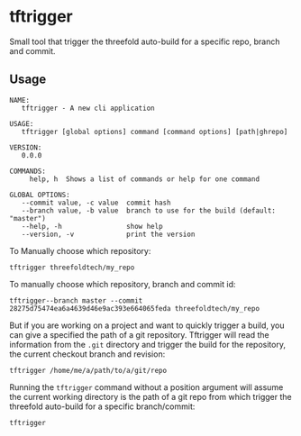 # tftrigger
Small tool that trigger the threefold auto-build for a specific repo, branch and commit.

## Usage
```
NAME:
   tftrigger - A new cli application

USAGE:
   tftrigger [global options] command [command options] [path|ghrepo]

VERSION:
   0.0.0

COMMANDS:
     help, h  Shows a list of commands or help for one command

GLOBAL OPTIONS:
   --commit value, -c value  commit hash
   --branch value, -b value  branch to use for the build (default: "master")
   --help, -h                show help
   --version, -v             print the version
```

To Manually choose which repository:
```
tftrigger threefoldtech/my_repo
```

To manually choose which repository, branch and commit id:
```
tftrigger--branch master --commit 28275d75474ea6a4639d46e9ac393e664065feda threefoldtech/my_repo
```

But if you are working on a project and want to quickly trigger a build,
you can give a specified the path of a git repository.
Tftrigger will read the information from the `.git` directory and trigger the build for the repository,
the current checkout branch and revision:
```
tftrigger /home/me/a/path/to/a/git/repo
```

Running the `tftrigger` command without a position argument will assume the
current working directory is the path of a git repo from which
trigger the threefold auto-build for a specific branch/commit:
```
tftrigger
```
